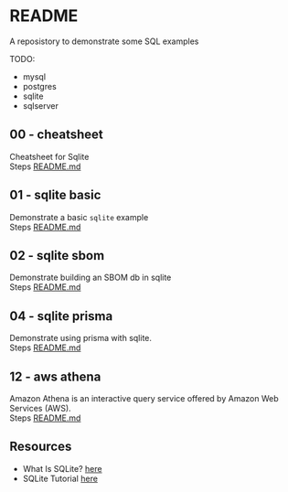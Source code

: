 # README

A reposistory to demonstrate some SQL examples

TODO:

* mysql
* postgres
* sqlite
* sqlserver

## 00 - cheatsheet

Cheatsheet for Sqlite  
Steps [README.md](./00_cheatsheet/README.md)  

## 01 - sqlite basic

Demonstrate a basic `sqlite` example  
Steps [README.md](./01_sqlite_basic/README.md)  

## 02 - sqlite sbom

Demonstrate building an SBOM db in sqlite  
Steps [README.md](./02_sqlite_sbom/README.md)  

## 04 - sqlite prisma

Demonstrate using prisma with sqlite.  
Steps [README.md](./04_sqlite_prisma/README.md)  

## 12 - aws athena

Amazon Athena is an interactive query service offered by Amazon Web Services (AWS).  
Steps [README.md](./12_athena/README.md)  

## Resources

* What Is SQLite? [here](https://sqlite.org/index.html)
* SQLite Tutorial [here](https://www.sqlitetutorial.net/)
